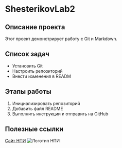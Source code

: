 # ShesterikovLab2
## Описание проекта
Этот проект демонстрирует работу с Git и Markdown.
## Список задач
- Установить Git
- Настроить репозиторий
- Внести изменения в READM
## Этапы работы
1. Инициализировать репозиторий
2. Добавить файл README
3. Выполнить инструкции и отправить на GitHub
## Полезные ссылки
[Сайт НПИ](https://www.npi-tu.ru)
![Логотип НПИ](C:\Users\пк\my_project\ShesterikovLab2\Лого_1.jpg)

